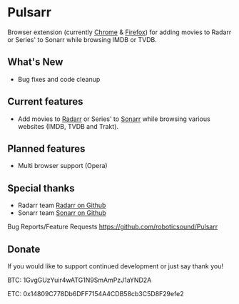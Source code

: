 Pulsarr
=======

Browser extension (currently [Chrome](https://chrome.google.com/webstore/detail/pulsarr/dcildkalkckjjdfpgagmnbbfooogopkd) & [Firefox](https://addons.mozilla.org/firefox/addon/ffpulsarr)) for adding movies to Radarr or Series' to Sonarr while browsing IMDB or TVDB.

## What's New
- Bug fixes and code cleanup

## Current features
- Add movies to [Radarr](https://radarr.video) or Series' to [Sonarr](https://sonarr.tv) while browsing various websites (IMDB, TVDB and Trakt).

## Planned features
- Multi browser support (Opera)

## Special thanks
- Radarr team [Radarr on Github](https://github.com/Radarr/Radarr)
- Sonarr team [Sonarr on Github](https://github.com/Sonarr/Sonarr)

Bug Reports/Feature Requests https://github.com/roboticsound/Pulsarr

## Donate
If you would like to support continued development or just say thank you!

BTC: 1GvgGUzYuir4wATG1N9SmAmPzJ1aYND2A

ETC: 0x14809C778Db6DFF7154A4CDB58cb3C5D8F29efe2
